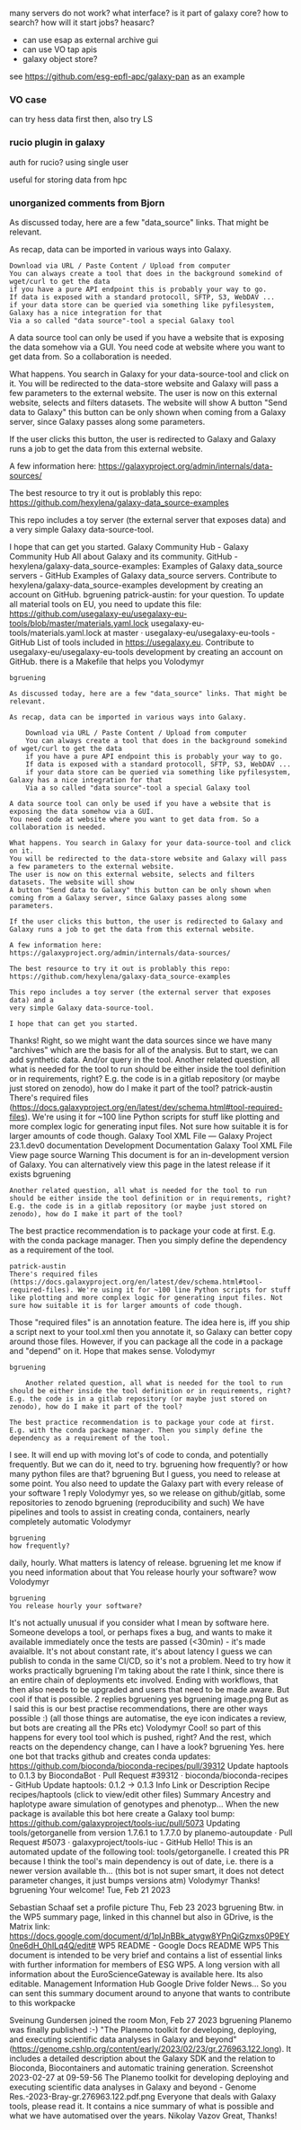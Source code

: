 many servers do not work?
what interface?
is it part of galaxy core?
how to search?
how will it start jobs?
heasarc?

* can use esap as external archive gui
* can use VO tap apis
* galaxy object store?


see https://github.com/esg-epfl-apc/galaxy-pan as an example

### VO case

can try hess data first
then, also try LS

### rucio plugin in galaxy

auth for rucio? using single user

useful for storing data from hpc

### unorganized comments from Bjorn


As discussed today, here are a few "data_source" links. That might be relevant.

As recap, data can be imported in various ways into Galaxy.

    Download via URL / Paste Content / Upload from computer
    You can always create a tool that does in the background somekind of wget/curl to get the data
    if you have a pure API endpoint this is probably your way to go.
    If data is exposed with a standard protocoll, SFTP, S3, WebDAV ...
    if your data store can be queried via something like pyfilesystem, Galaxy has a nice integration for that
    Via a so called "data source"-tool a special Galaxy tool

A data source tool can only be used if you have a website that is exposing the data somehow via a GUI.
You need code at website where you want to get data from. So a collaboration is needed.

What happens. You search in Galaxy for your data-source-tool and click on it.
You will be redirected to the data-store website and Galaxy will pass a few parameters to the external website.
The user is now on this external website, selects and filters datasets. The website will show
A button "Send data to Galaxy" this button can be only shown when coming from a Galaxy server, since Galaxy passes along some parameters.

If the user clicks this button, the user is redirected to Galaxy and Galaxy runs a job to get the data from this external website.

A few information here:
https://galaxyproject.org/admin/internals/data-sources/

The best resource to try it out is problably this repo:
https://github.com/hexylena/galaxy-data_source-examples

This repo includes a toy server (the external server that exposes data) and a
very simple Galaxy data-source-tool.

I hope that can get you started.
Galaxy Community Hub - Galaxy Community Hub
All about Galaxy and its community.
GitHub - hexylena/galaxy-data_source-examples: Examples of Galaxy data_source servers - GitHub
Examples of Galaxy data_source servers. Contribute to hexylena/galaxy-data_source-examples development by creating an account on GitHub.
bgruening
patrick-austin: for your question. To update all material tools on EU, you need to update this file: https://github.com/usegalaxy-eu/usegalaxy-eu-tools/blob/master/materials.yaml.lock
usegalaxy-eu-tools/materials.yaml.lock at master · usegalaxy-eu/usegalaxy-eu-tools - GitHub
List of tools included in https://usegalaxy.eu. Contribute to usegalaxy-eu/usegalaxy-eu-tools development by creating an account on GitHub.
there is a Makefile that helps you
Volodymyr

    bgruening

    As discussed today, here are a few "data_source" links. That might be relevant.

    As recap, data can be imported in various ways into Galaxy.

        Download via URL / Paste Content / Upload from computer
        You can always create a tool that does in the background somekind of wget/curl to get the data
        if you have a pure API endpoint this is probably your way to go.
        If data is exposed with a standard protocoll, SFTP, S3, WebDAV ...
        if your data store can be queried via something like pyfilesystem, Galaxy has a nice integration for that
        Via a so called "data source"-tool a special Galaxy tool

    A data source tool can only be used if you have a website that is exposing the data somehow via a GUI.
    You need code at website where you want to get data from. So a collaboration is needed.

    What happens. You search in Galaxy for your data-source-tool and click on it.
    You will be redirected to the data-store website and Galaxy will pass a few parameters to the external website.
    The user is now on this external website, selects and filters datasets. The website will show
    A button "Send data to Galaxy" this button can be only shown when coming from a Galaxy server, since Galaxy passes along some parameters.

    If the user clicks this button, the user is redirected to Galaxy and Galaxy runs a job to get the data from this external website.

    A few information here:
    https://galaxyproject.org/admin/internals/data-sources/

    The best resource to try it out is problably this repo:
    https://github.com/hexylena/galaxy-data_source-examples

    This repo includes a toy server (the external server that exposes data) and a
    very simple Galaxy data-source-tool.

    I hope that can get you started.

Thanks! Right, so we might want the data sources since we have many "archives" which are the basis for all of the analysis. But to start, we can add synthetic data. And/or query in the tool.
Another related question, all what is needed for the tool to run should be either inside the tool definition or in requirements, right? E.g. the code is in a gitlab repository (or maybe just stored on zenodo), how do I make it part of the tool?
patrick-austin
There's required files (https://docs.galaxyproject.org/en/latest/dev/schema.html#tool-required-files). We're using it for ~100 line Python scripts for stuff like plotting and more complex logic for generating input files. Not sure how suitable it is for larger amounts of code though.
Galaxy Tool XML File — Galaxy Project 23.1.dev0 documentation
Development Documentation Galaxy Tool XML File View page source Warning This document is for an in-development version of Galaxy. You can alternatively view this page in the latest release if it exists
bgruening

    Another related question, all what is needed for the tool to run should be either inside the tool definition or in requirements, right? E.g. the code is in a gitlab repository (or maybe just stored on zenodo), how do I make it part of the tool?

The best practice recommendation is to package your code at first. E.g. with the conda package manager. Then you simply define the dependency as a requirement of the tool.

    patrick-austin
    There's required files (https://docs.galaxyproject.org/en/latest/dev/schema.html#tool-required-files). We're using it for ~100 line Python scripts for stuff like plotting and more complex logic for generating input files. Not sure how suitable it is for larger amounts of code though.

Those "required files" is an annotation feature. The idea here is, iff you ship a script next to your tool.xml then you annotate it, so Galaxy can better copy around those files. However, if you can package all the code in a package and "depend" on it.
Hope that makes sense.
Volodymyr

    bgruening

        Another related question, all what is needed for the tool to run should be either inside the tool definition or in requirements, right? E.g. the code is in a gitlab repository (or maybe just stored on zenodo), how do I make it part of the tool?

    The best practice recommendation is to package your code at first. E.g. with the conda package manager. Then you simply define the dependency as a requirement of the tool.

I see. It will end up with moving lot's of code to conda, and potentially frequently. But we can do it, need to try.
bgruening
how frequently?
or how many python files are that?
bgruening
But I guess, you need to release at some point. You also need to update the Galaxy part with every release of your software
1 reply
Volodymyr
yes, so we release on github/gitlab, some repositories to zenodo
bgruening
(reproducibility and such)
We have pipelines and tools to assist in creating conda, containers, nearly completely automatic
Volodymyr

    bgruening
    how frequently?

daily, hourly. What matters is latency of release.
bgruening
let me know if you need information about that
You release hourly your software?
wow
Volodymyr

    bgruening
    You release hourly your software?

It's not actually unusual if you consider what I mean by software here. Someone develops a tool, or perhaps fixes a bug, and wants to make it available immediately
once the tests are passed (<30min) - it's made avaialble. It's not about constant rate, it's about latency
I guess we can publish to  conda in the same CI/CD, so it's not a problem. Need to try how it works practically
bgruening
I'm taking about the rate I think, since there is an entire chain of deployments etc involved. Ending with workflows, that then also needs to be upgraded and users that need to be made aware. 
But cool if that is possible.
2 replies
bgruening
yes
bgruening
image.png
But as I said this is our best practise recommendations, there are other ways possible :)
(all those things are automatise, the eye icon indicates a review, but bots are creating all the PRs etc)
Volodymyr
Cool! so part of this happens for every tool tool which is pushed, right? And the rest, which reacts on the dependency change, can I have a look?
bgruening
Yes.
here one bot that tracks github and creates conda updates: https://github.com/bioconda/bioconda-recipes/pull/39312
Update haptools to 0.1.3 by BiocondaBot · Pull Request #39312 · bioconda/bioconda-recipes - GitHub
Update haptools: 0.1.2 → 0.1.3 Info Link or Description Recipe recipes/haptools (click to view/edit other files) Summary Ancestry and haplotype aware simulation of genotypes and phenotyp...
When the new package is available this bot here create a Galaxy tool bump: https://github.com/galaxyproject/tools-iuc/pull/5073
Updating tools/getorganelle from version 1.7.6.1 to 1.7.7.0 by planemo-autoupdate · Pull Request #5073 · galaxyproject/tools-iuc - GitHub
Hello! This is an automated update of the following tool: tools/getorganelle. I created this PR because I think the tool's main dependency is out of date, i.e. there is a newer version available th...
(this bot is not super smart, it does not detect parameter changes, it just bumps versions atm)
Volodymyr
Thanks!
bgruening
Your welcome!
Tue, Feb 21 2023

Sebastian Schaaf set a profile picture
Thu, Feb 23 2023
bgruening
Btw. in the WP5 summary page, linked in this channel but also in GDrive, is the Matrix link: https://docs.google.com/document/d/1pIJnBBk_atygw8YPnQiGzmxs0P9EY0ne6dH_0hILq4Q/edit#
WP5 README - Google Docs
README WP5 This document is intended to be very brief and contains a list of essential links with further information for members of ESG WP5. A long version with all information about the EuroScienceGateway is available here. Its also editable. Management Information Hub Google Drive folder News...
So you can sent this summary document around to anyone that wants to contribute to this workpacke

Sveinung Gundersen joined the room
Mon, Feb 27 2023
bgruening
Planemo was finally published :-) "The Planemo toolkit for developing, deploying, and executing scientific data analyses in Galaxy and beyond" (https://genome.cshlp.org/content/early/2023/02/23/gr.276963.122.long).
It includes a detailed description about the Galaxy SDK and the relation to Bioconda, Biocontainers and automatic training generation.
Screenshot 2023-02-27 at 09-59-56 The Planemo toolkit for developing deploying and executing scientific data analyses in Galaxy and beyond - Genome Res.-2023-Bray-gr.276963.122.pdf.png
Everyone that deals with Galaxy tools, please read it. It contains a nice summary of what is possible and what we have automatised over the years.
Nikolay Vazov
Great, Thanks!
